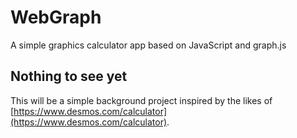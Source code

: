 # WebGraph
A simple graphics calculator app based on JavaScript and  graph.js 


## Nothing to see yet

This will be a simple background project inspired by the likes of [https://www.desmos.com/calculator](https://www.desmos.com/calculator).
